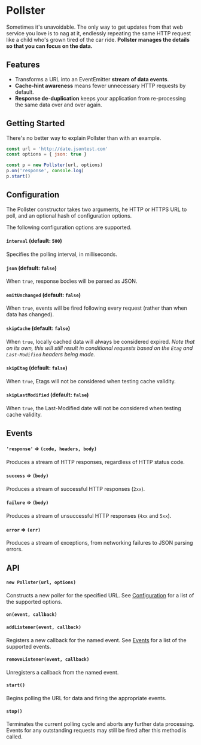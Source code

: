 # Pollster

Sometimes it's unavoidable.  The only way to get updates from that web service
you love is to nag at it, endlessly repeating the same HTTP request like a child
who's grown tired of the car ride.  **Pollster manages the details so that you
can focus on the data.**

## Features

* Transforms a URL into an EventEmitter **stream of data events**.
* **Cache-hint awareness** means fewer unnecessary HTTP requests by default.
* **Response de-duplication** keeps your application from re-processing the same
  data over and over again.

## Getting Started

There's no better way to explain Pollster than with an example.

``` javascript
const url = 'http://date.jsontest.com'
const options = { json: true }

const p = new Pollster(url, options)
p.on('response', console.log)
p.start()
```

## Configuration

The Pollster constructor takes two arguments, he HTTP or HTTPS URL to poll, and
an optional hash of configuration options.

The following configuration options are supported.

#### `interval` (default: `500`)
Specifies the polling interval, in milliseconds.

#### `json` (default: `false`)
When `true`, response bodies will be parsed as JSON.

#### `emitUnchanged` (default: `false`)
When `true`, events will be fired following every request (rather than when data
has changed).

#### `skipCache` (default: `false`)
When `true`, locally cached data will always be considered expired.  *Note that
on its own, this will still result in conditional requests based on the `Etag`
and `Last-Modified` headers being made.*

#### `skipEtag` (default: `false`)
When `true`, Etags will not be considered when testing cache validity.

#### `skipLastModified` (default: `false`)
When `true`, the Last-Modified date will not be considered when testing cache
validity.

## Events

#### `'response'` => `(code, headers, body)`

Produces a stream of HTTP responses, regardless of HTTP status code.

#### `success` => `(body)`

Produces a stream of successful HTTP responses (`2xx`).

#### `failure` => `(body)`

Produces a stream of unsuccessful HTTP responses (`4xx` and `5xx`).

#### `error` => `(err)`

Produces a stream of exceptions, from networking failures to JSON parsing errors.

<!--
#### `poll` => `()`

Fires at the end of each polling interval; primarily used as a diagnostic and
for testing.
-->

## API

#### `new Pollster(url, options)`

Constructs a new poller for the specified URL.  See
[Configuration](#configuration) for a list of the supported options.

#### `on(event, callback)`
#### `addListener(event, callback)`

Registers a new callback for the named event.  See [Events](#events) for a list
of the supported events.

#### `removeListener(event, callback)`

Unregisters a callback from the named event.

#### `start()`

Begins polling the URL for data and firing the appropriate events.

#### `stop()`

Terminates the current polling cycle and aborts any further data processing.
Events for any outstanding requests may still be fired after this method is
called.
